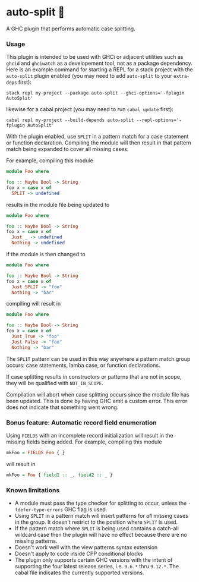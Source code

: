 # auto-split 🤸

A GHC plugin that performs automatic case splitting.

### Usage

This plugin is intended to be used with GHCi or adjacent utilities such as
`ghcid` and `ghciwatch` as a developement tool, not as a package dependency.
Here is an example command for starting a REPL for a stack project with the
`auto-split` plugin enabled (you may need to add `auto-split` to your
`extra-deps` first):

```
stack repl my-project --package auto-split --ghci-options='-fplugin AutoSplit'
```

likewise for a cabal project (you may need to run `cabal update` first):

```
cabal repl my-project --build-depends auto-split --repl-options='-fplugin AutoSplit'
```

With the plugin enabled, use `SPLIT` in a pattern match for a case statement or
function declaration. Compiling the module will then result in that pattern
match being expanded to cover all missing cases.

For example, compiling this module

```haskell
module Foo where

foo :: Maybe Bool -> String
foo x = case x of
  SPLIT -> undefined
```

results in the module file being updated to

```haskell
module Foo where

foo :: Maybe Bool -> String
foo x = case x of
  Just _ -> undefined
  Nothing -> undefined
```

if the module is then changed to

```haskell
module Foo where

foo :: Maybe Bool -> String
foo x = case x of
  Just SPLIT -> "foo"
  Nothing -> "bar"
```

compiling will result in

```haskell
module Foo where

foo :: Maybe Bool -> String
foo x = case x of
  Just True -> "foo"
  Just False -> "foo"
  Nothing -> "bar"
```

The `SPLIT` pattern can be used in this way anywhere a pattern match group
occurs: case statements, lamba case, or function declarations.

If case splitting results in constructors or patterns that are not in scope,
they will be qualified with `NOT_IN_SCOPE`.

Compilation will abort when case splitting occurs since the module file has
been updated. This is done by having GHC emit a custom error. This error does
not indicate that something went wrong.

### Bonus feature: Automatic record field enumeration

Using `FIELDS` with an incomplete record initialization will result in the
missing fields being added. For example, compiling this module

```haskell
mkFoo = FIELDS Foo { }
```

will result in

```haskell
mkFoo = Foo { field1 :: _, field2 :: _ }
```

### Known limitations

- A module must pass the type checker for splitting to occur, unless the
  `-fdefer-type-errors` GHC flag is used.
- Using `SPLIT` in a pattern match will insert patterns for _all_ missing cases
  in the group. It doesn't restrict to the position where `SPLIT` is used.
- If the pattern match where `SPLIT` is being used contains a catch-all
  wildcard case then the plugin will have no effect because there are no
  missing patterns.
- Doesn't work well with the view patterns syntax extension
- Doesn't apply to code inside CPP conditional blocks
- The plugin only supports certain GHC versions with the intent of supporting
  the four latest release series, i.e. `9.6.*` thru `9.12.*`. The cabal file
  indicates the currently supported versions.
